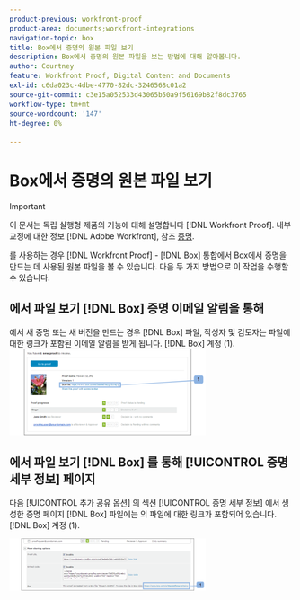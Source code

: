 ```yaml
---
product-previous: workfront-proof
product-area: documents;workfront-integrations
navigation-topic: box
title: Box에서 증명의 원본 파일 보기
description: Box에서 증명의 원본 파일을 보는 방법에 대해 알아봅니다.
author: Courtney
feature: Workfront Proof, Digital Content and Documents
exl-id: c6da023c-4dbe-4770-82dc-3246568c01a2
source-git-commit: c3e15a052533d43065b50a9f56169b82f8dc3765
workflow-type: tm+mt
source-wordcount: '147'
ht-degree: 0%

---
```


# Box에서 증명의 원본 파일 보기

>[!IMPORTANT]
>
>이 문서는 독립 실행형 제품의 기능에 대해 설명합니다 [!DNL Workfront Proof]. 내부 교정에 대한 정보 [!DNL Adobe Workfront], 참조 [증명](../../../review-and-approve-work/proofing/proofing.md).

를 사용하는 경우 [!DNL Workfront Proof] - [!DNL Box] 통합에서 Box에서 증명을 만드는 데 사용된 원본 파일을 볼 수 있습니다. 다음 두 가지 방법으로 이 작업을 수행할 수 있습니다.

## 에서 파일 보기 [!DNL Box] 증명 이메일 알림을 통해

에서 새 증명 또는 새 버전을 만드는 경우 [!DNL Box] 파일, 작성자 및 검토자는 파일에 대한 링크가 포함된 이메일 알림을 받게 됩니다. [!DNL Box] 계정 (1).\
![Box_-_Email_Notification.png](assets/box---email-notification-350x154.png)

## 에서 파일 보기 [!DNL Box] 를 통해 [!UICONTROL 증명 세부 정보] 페이지

다음 [!UICONTROL 추가 공유 옵션] 의 섹션 [!UICONTROL 증명 세부 정보] 에서 생성한 증명 페이지 [!DNL Box] 파일에는 의 파일에 대한 링크가 포함되어 있습니다. [!DNL Box] 계정 (1).

![Box_-_Proof_Details_page.png](assets/box---proof-details-page-350x93.png)
